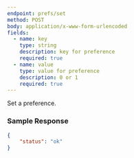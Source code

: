 ```yaml
---
endpoint: prefs/set
method: POST
body: application/x-www-form-urlencoded
fields:
  - name: key
    type: string
    description: key for preference
    required: true
  - name: value
    type: value for preference
    description: 0 or 1
    required: true
---
```


Set a preference.

### Sample Response
```json
{
    "status": "ok"
}
```